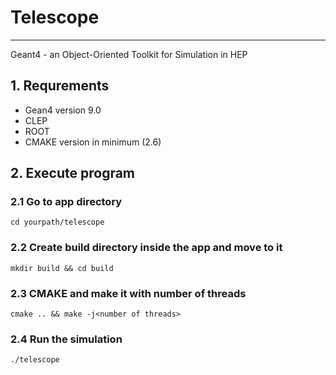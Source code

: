 # Telescope

---

Geant4 - an Object-Oriented Toolkit for Simulation in HEP

## 1. Requrements

- Gean4 version 9.0
- CLEP
- ROOT
- CMAKE version in minimum (2.6)

## 2. Execute program

### 2.1 Go to app directory

```text
cd yourpath/telescope
```

### 2.2 Create build directory inside the app and move to it

```text
mkdir build && cd build
```

### 2.3 CMAKE and make it with number of threads

```text
cmake .. && make -j<number of threads>
```

### 2.4 Run the simulation

```text
./telescope
```
